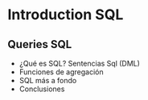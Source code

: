 # Introduction SQL

## Queries SQL

* ¿Qué es SQL? Sentencias Sql (DML)
* Funciones de agregación
* SQL más a fondo
* Conclusiones

